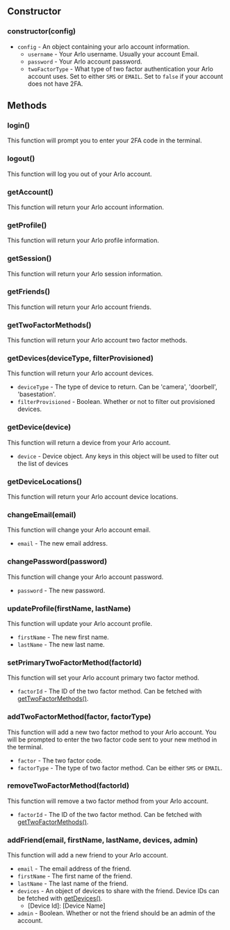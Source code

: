 ## Constructor
### constructor(config)
 - `config` - An object containing your arlo account information.
   - `username` - Your Arlo username. Usually your account Email.
   - `password` - Your Arlo account password.
   - `twoFactorType` - What type of two factor authentication your Arlo account uses. Set to either `SMS` or `EMAIL`. Set to `false` if your account does not have 2FA. 

## Methods

### login()
This function will prompt you to enter your 2FA code in the terminal.

### logout()
This function will log you out of your Arlo account.

### getAccount()
This function will return your Arlo account information.

### getProfile()
This function will return your Arlo profile information.

### getSession()
This function will return your Arlo session information.

### getFriends()
This function will return your Arlo account friends.

### getTwoFactorMethods()
This function will return your Arlo account two factor methods.

### getDevices(deviceType, filterProvisioned)
This function will return your Arlo account devices.
 - `deviceType` - The type of device to return. Can be 'camera', 'doorbell', 'basestation'.
 - `filterProvisioned` - Boolean. Whether or not to filter out provisioned devices.

### getDevice(device)
This function will return a device from your Arlo account.
 - `device` - Device object. Any keys in this object will be used to filter out the list of devices

### getDeviceLocations()
This function will return your Arlo account device locations.

### changeEmail(email)
This function will change your Arlo account email.
 - `email` - The new email address.

### changePassword(password)
This function will change your Arlo account password.
 - `password` - The new password.

### updateProfile(firstName, lastName)
This function will update your Arlo account profile.
 - `firstName` - The new first name.
 - `lastName` - The new last name.

### setPrimaryTwoFactorMethod(factorId)
This function will set your Arlo account primary two factor method.
 - `factorId` - The ID of the two factor method. Can be fetched with [getTwoFactorMethods()](https://github.com/easton36/arlo.js/wiki/Client#getTwoFactorMethods).

### addTwoFactorMethod(factor, factorType)
This function will add a new two factor method to your Arlo account.
You will be prompted to enter the two factor code sent to your new method in the terminal.
 - `factor` - The two factor code.
 - `factorType` - The type of two factor method. Can be either `SMS` or `EMAIL`.

### removeTwoFactorMethod(factorId)
This function will remove a two factor method from your Arlo account.
 - `factorId` - The ID of the two factor method. Can be fetched with [getTwoFactorMethods()](https://github.com/easton36/arlo.js/wiki/Client#getTwoFactorMethods).

### addFriend(email, firstName, lastName, devices, admin)
This function will add a new friend to your Arlo account.
 - `email` - The email address of the friend.
 - `firstName` - The first name of the friend.
 - `lastName` - The last name of the friend.
 - `devices` - An object of devices to share with the friend. Device IDs can be fetched with [getDevices()](https://github.com/easton36/arlo.js/wiki/Client#getDevices).
   - [Device Id]: [Device Name]
 - `admin` - Boolean. Whether or not the friend should be an admin of the account.
